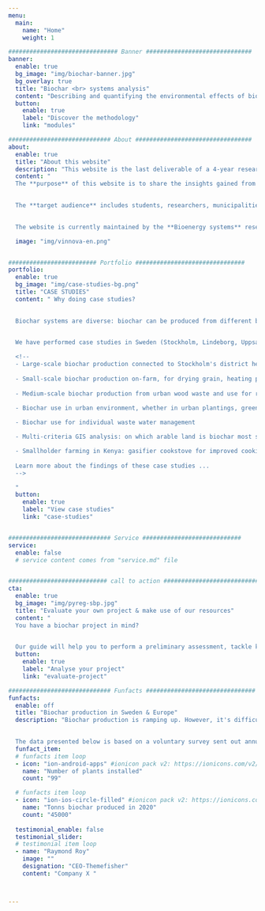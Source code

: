 ```yaml
---
menu:
  main:
    name: "Home"
    weight: 1

############################### Banner ##############################
banner:
  enable: true
  bg_image: "img/biochar-banner.jpg"
  bg_overlay: true
  title: "Biochar <br> systems analysis"
  content: "Describing and quantifying the environmental effects of biochar production and use in a systematic manner"
  button:
    enable: true
    label: "Discover the methodology"
    link: "modules"

############################# About #################################
about:
  enable: true
  title: "About this website"
  description: "This website is the last deliverable of a 4-year research project funded by the Vinnova, the Swedish innovation agency. The project evaluated the energy, climate and environmental implications of deploying biochar technologies in Sweden."
  content: "
  The **purpose** of this website is to share the insights gained from various case studies, in Sweden and beyond, but also to present methodologies, data and models for studying biochar systems.
  

  The **target audience** includes students, researchers, municipalities, consultants, and industrials, regardless of their prior level of knowledge on biochar or environmental systems analysis. 
  

  The website is currently maintained by the **Bioenergy systems** research group at the Swedish University of Agricultural Sciences (SLU). The contents are meant to be updated, with new case studies, data, and models. Contributions are welcome: either <u><a href='mailto:cecilia.sundberg@slu.se?subject=Contribution ideas for biochar-systems'> reach out to us</a></u> with suggestions, or check the <u><a href='https://github.com/SLU-biochar/biochar-systems-dev' target='_blank'>contribution guide</a></u>."

  image: "img/vinnova-en.png"


######################### Portfolio ###############################
portfolio:
  enable: true
  bg_image: "img/case-studies-bg.png"
  title: "CASE STUDIES"
  content: " Why doing case studies? 
  

  Biochar systems are diverse: biochar can be produced from different biomass, in many types of pyrolysis reactors, at different scales, and used in various applications, on all continents. *All these possible configurations can lead to very different environmental performances.*


  We have performed case studies in Sweden (Stockholm, Lindeborg, Uppsala, Helsingborg) & abroad (Kenya). 
  
  <!--
  - Large-scale biochar production connected to Stockholm's district heating, and biochar use as animal feed supplement and manure additive on dairy farms.
  
  - Small-scale biochar production on-farm, for drying grain, heating premises and greenhouses. 
  
  - Medium-scale biochar production from urban wood waste and use for remediation of contaminated soils
  
  - Biochar use in urban environment, whether in urban plantings, green roofs, water filters, concrete. 

  - Biochar use for individual waste water management

  - Multi-criteria GIS analysis: on which arable land is biochar most suited in Sweden?

  - Smallholder farming in Kenya: gasifier cookstove for improved cooking & biochar for improved soil fertility on degraded soils
  
  Learn more about the findings of these case studies ...
  -->

  "
  button:
    enable: true
    label: "View case studies"
    link: "case-studies"


############################# Service ############################
service:
  enable: false
  # service content comes from "service.md" file


############################ call to action ###########################
cta:
  enable: true
  bg_image: "img/pyreg-sbp.jpg"
  title: "Evaluate your own project & make use of our resources"
  content: "
  You have a biochar project in mind?
  

  Our guide will help you to perform a preliminary assessment, tackle key topics, and check if some of our resources can be applied to your case."
  button:
    enable: true
    label: "Analyse your project"
    link: "evaluate-project"

############################# Funfacts ###############################
funfacts:
  enable: off
  title: "Biochar production in Sweden & Europe"
  description: "Biochar production is ramping up. However, it's difficult to get an overview of biochar production volumes over the years. 
  

  The data presented below is based on a voluntary survey sent out annually to biochar producers."
  funfact_item:
  # funfacts item loop
  - icon: "ion-android-apps" #ionicon pack v2: https://ionicons.com/v2/
    name: "Number of plants installed"
    count: "99"

  # funfacts item loop
  - icon: "ion-ios-circle-filled" #ionicon pack v2: https://ionicons.com/v2/
    name: "Tonns biochar produced in 2020"
    count: "45000"
  
  testimonial_enable: false
  testimonial_slider:
  # testimonial item loop
  - name: "Raymond Roy"
    image: ""
    designation: "CEO-Themefisher"
    content: "Company X "



---
```

